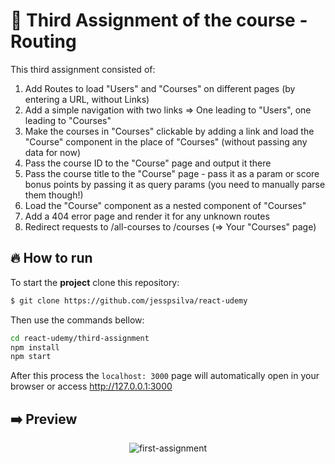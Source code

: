 # :page_facing_up: Third Assignment of the course - Routing

This third assignment consisted of:
<ol>
  <li>Add Routes to load "Users" and "Courses" on different pages (by entering a URL, without Links)</li>
  <li>Add a simple navigation with two links => One leading to "Users", one leading to "Courses"</li>
  <li>Make the courses in "Courses" clickable by adding a link and load the "Course" component in the place of "Courses" (without passing any data for now)</li>
  <li>Pass the course ID to the "Course" page and output it there</li>
  <li>Pass the course title to the "Course" page - pass it as a param or score bonus points by passing it as query params (you need to manually parse them though!)</li>
  <li>Load the "Course" component as a nested component of "Courses"</li>
  <li>Add a 404 error page and render it for any unknown routes</li>
  <li>Redirect requests to /all-courses to /courses (=> Your "Courses" page)</li>
</ol>

## :fire: How to run

To start the **project** clone this repository:
```bash 
$ git clone https://github.com/jesspsilva/react-udemy
```
Then use the commands bellow:
```bash
cd react-udemy/third-assignment
npm install
npm start
```
After this process the `localhost: 3000` page will automatically open in your browser or access <a href="http://127.0.0.1:3000" target="_blank">http://127.0.0.1:3000</a>

## :arrow_right: Preview
<p align="center">
<img src="https://user-images.githubusercontent.com/24191107/105615289-61771000-5dc7-11eb-8334-f84e1385e7ba.png" alt="first-assignment"/>
</p>

